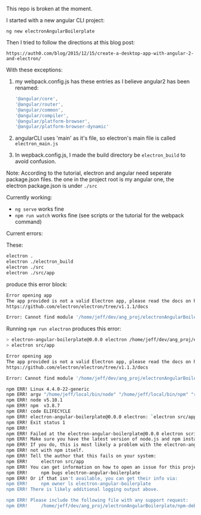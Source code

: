 This repo is broken at the moment.

I started with a new angular CLI project: 

    ng new electronAngularBoilerplate

Then I tried to follow the directions at this blog post:

    https://auth0.com/blog/2015/12/15/create-a-desktop-app-with-angular-2-and-electron/
    
With these exceptions:

1. my webpack.config.js has these entries as I believe angular2 has been renamed:

    ```javascript
    '@angular/core',
    '@angular/router',
    '@angular/common',
    '@angular/compiler',
    '@angular/platform-browser',
    '@angular/platform-browser-dynamic'
    ```


2. angularCLI uses 'main' as it's file, so electron's main file is called `electron_main.js`

3. In wepback.config.js, I made the build directory be `electron_build` to avoid confusion.

Note: According to the tutorial, electron and angular need seperate package.json files. the one in the project root is my angular one, the electron package.json is under `./src`

Currently working:

- `ng serve` works fine 
- `npm run watch` works fine (see scripts or the tutorial for the webpack command)


Current errors:

These:

```bash  
electron .
electron ./electron_build
electron ./src
electron ./src/app
```  

produce this error block:

```bash
Error opening app
The app provided is not a valid Electron app, please read the docs on how to write one:
https://github.com/electron/electron/tree/v1.1.1/docs

Error: Cannot find module '/home/jeff/dev/ang_proj/electronAngularBoilerplate'
```

Running `npm run electron` produces this error:

```bash
> electron-angular-boilerplate@0.0.0 electron /home/jeff/dev/ang_proj/electronAngularBoilerplate
> electron src/app

Error opening app
The app provided is not a valid Electron app, please read the docs on how to write one:
https://github.com/electron/electron/tree/v1.1.3/docs

Error: Cannot find module '/home/jeff/dev/ang_proj/electronAngularBoilerplate/src/app'

npm ERR! Linux 4.4.0-22-generic
npm ERR! argv "/home/jeff/local/bin/node" "/home/jeff/local/bin/npm" "run" "electron"
npm ERR! node v5.10.1
npm ERR! npm  v3.8.7
npm ERR! code ELIFECYCLE
npm ERR! electron-angular-boilerplate@0.0.0 electron: `electron src/app`
npm ERR! Exit status 1
npm ERR! 
npm ERR! Failed at the electron-angular-boilerplate@0.0.0 electron script 'electron src/app'.
npm ERR! Make sure you have the latest version of node.js and npm installed.
npm ERR! If you do, this is most likely a problem with the electron-angular-boilerplate package,
npm ERR! not with npm itself.
npm ERR! Tell the author that this fails on your system:
npm ERR!     electron src/app
npm ERR! You can get information on how to open an issue for this project with:
npm ERR!     npm bugs electron-angular-boilerplate
npm ERR! Or if that isn't available, you can get their info via:
npm ERR!     npm owner ls electron-angular-boilerplate
npm ERR! There is likely additional logging output above.

npm ERR! Please include the following file with any support request:
npm ERR!     /home/jeff/dev/ang_proj/electronAngularBoilerplate/npm-debug.log
```
